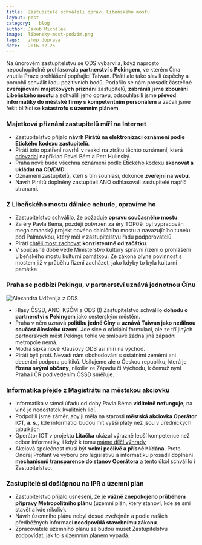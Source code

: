 ```yaml
---
title:	Zastupitelé schválili opravu Libeňského mostu
layout:	post
category:	blog
author:	Jakub Michálek
image:	libensky-most-podzim.png
tags:	zhmp doprava
date:	2016-02-25
---
```


Na únorovém zastupitelstvu se ODS vybarvila, když naprosto nepochopitelně prohlasovala **partnerství s Pekingem**, ve kterém Čína vnutila Praze prohlášení popírající Taiwan. Piráti ale také slavili úspěchy a pomohli schválit řadu pozitivních bodů. Podařilo se nám prosadit částečné **zveřejňování majetkových přiznání** zastupitelů, **zabránili jsme zbourání Libeňského mostu** a schválili jeho opravu, odsouhlasili jsme **převod informatiky do městské firmy s kompetentním personálem** a začali jsme řešit blížící se **katastrofu s územním plánem**. 

### Majetková přiznání zastupitelů míří na Internet

* Zastupitelstvo přijalo **návrh Pirátů na elektronizaci oznámení podle Etického kodexu zastupitelů**. 
* Piráti toto opatření navrhli v reakci na ztrátu těchto oznámení, která [odevzdal](https://praha.pirati.cz/problemy-s-priznanimi.html) například Pavel Bém a Petr Hulinský. 
* Praha nově bude všechna oznámení podle Etického kodexu **skenovat a ukládat na CD/DVD**. 
* Oznámení zastupitelů, kteří s tím souhlasí, dokonce **zveřejní na webu**. 
* Návrh Pirátů doplněný zastupiteli ANO odhlasovali zastupitelé napříč stranami.

### Z Libeňského mostu dálnice nebude, opravíme ho

* Zastupitelstvo schválilo, že požaduje **opravu současného mostu**.
* Za éry Pavla Béma, později potvrzen za éry TOP09, byl vypracován megalomanský projekt nového dalničního mostu a navazujícího tunelu pod Palmovkou, který měl v zastupitelstvu řadu podporovatelů.
* Piráti [chtěli most zachovat](https://praha.pirati.cz/tlibensky-most.html) **konzistentně od začátku**.
* V současné době vede Ministerstvo kultury správní řízení o prohlášení Libeňského mostu kulturní památkou. Ze zákona plyne povinnost s mostem již v průběhu řízení zacházet, jako kdyby to byla kulturní památka

### Praha se podbízí Pekingu, v partnerství uznává jednotnou Čínu

![Alexandra Udženija z ODS](https://a.pirati.cz/praha/img/posts/uxh.png "Kdo všechno chce jednotnou Čínu?")

* Hlasy ČSSD, ANO, KSČM a ODS (!) Zastupitelstvo schválilo **dohodu o partnerství s Pekingem** jako sesterským městěm. 
* Praha v něm uznává **politiku jedné Číny** a **uznává Taiwan jako nedílnou součást čínského území**. Jde sice o oficiální formulaci, ale ze tří jiných partnerských měst Pekingu tohle ve smlouvě žádná jiná západní metropole nemá.
* Modrá šipka nové Klausovy ODS asi míří na východ. 
* Piráti byli proti. Nevadí nám obchodování s ostatními zeměmi ani decentní podpora politiků. Usilujeme ale o Českou republiku, která je **řízena svými občany**, nikoliv ze Západu či Východu, k čemuž nyní Praha i ČR pod vedením ČSSD směřuje.


### Informatika přejde z Magistrátu na městskou akciovku
* Informatika v rámci úřadu od doby Pavla Béma **viditelně nefunguje**, na vině je nedostatek kvalitních lidí.
* Podpořili jsme záměr, aby ji měla na starosti **městská akciovka Operátor ICT, a. s.**, kde informatici budou mít vyšší platy než jsou v úřednických tabulkách
* Operátor ICT v projektu **Lítačka** ukázal výrazně lepší kompetence než odbor informatiky, i když k tomu [máme dílčí výhrady](https://www.facebook.com/ondrej.profant/posts/10205652294333350) 
* Akciová společnost musí být **velmi pečlivě a přísně hlídána**. Proto Ondřej Profant ve výboru pro legislativu a informatiku prosadil doplnění **mechanismů transparence do stanov Operátora** a tento úkol schválilo i Zastupitelstvo.

### Zastupitelé si došlápnou na IPR a územní plán
* Zastupitelstvo přijalo usnesení, že je **vážně znepokojeno průběhem přípravy Metropolitního plánu** (územní plán, který stanoví, kde se smí stavět a kde nikoliv).
* Návrh územního plánu nebyl dosud zveřejněn a podle našich předběžných informací **neodpovídá stavebnímu zákonu**.
* Zpracovatelé územního plánu se budou muset Zastupitelstvu zodpovídat, jak to s územním plánem vypadá. 



